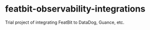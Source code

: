 # featbit-observability-integrations

Trial project of integrating FeatBit to DataDog, Guance, etc.
